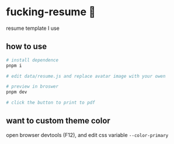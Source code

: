 # fucking-resume 📄

resume template I use

## how to use

```sh
# install dependence
pnpm i

# edit data/resume.js and replace avatar image with your owen

# preview in broswer
pnpm dev

# click the button to print to pdf
```

## want to custom theme color

open browser devtools (F12), and edit css variable `--color-primary`
